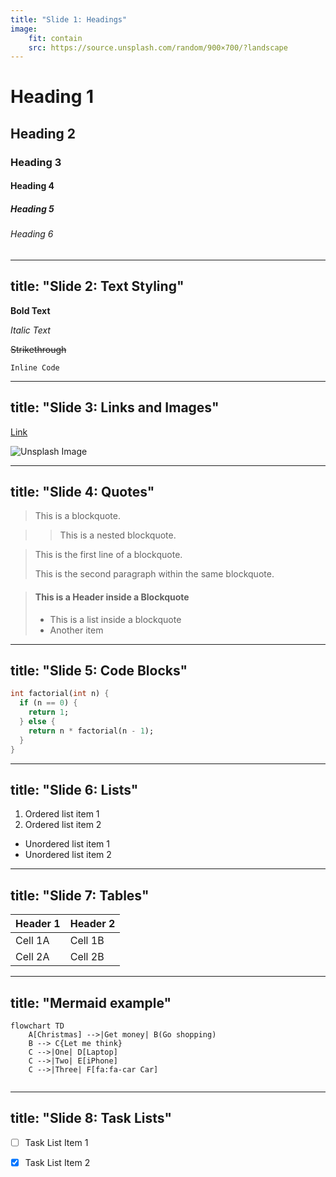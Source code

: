 ```yaml
---
title: "Slide 1: Headings"
image:
    fit: contain
    src: https://source.unsplash.com/random/900×700/?landscape
---
```


# Heading 1
## Heading 2
### Heading 3
#### Heading 4
##### Heading 5
###### Heading 6


---
title: "Slide 2: Text Styling"
---

**Bold Text**

*Italic Text*

~~Strikethrough~~

`Inline Code`


---
title: "Slide 3: Links and Images"
---

[Link](https://github.com)

![Unsplash Image](https://source.unsplash.com/random/900×700/?landscape)


---
title: "Slide 4: Quotes"
---

> This is a blockquote.

> > This is a nested blockquote.

> This is the first line of a blockquote.
>
> This is the second paragraph within the same blockquote.

> #### This is a Header inside a Blockquote
>
> - This is a list inside a blockquote
> - Another item




---
title: "Slide 5: Code Blocks"
---

```dart
int factorial(int n) {
  if (n == 0) {
    return 1;
  } else {
    return n * factorial(n - 1);
  }
}
```

---
title: "Slide 6: Lists"
---

1. Ordered list item 1
2. Ordered list item 2

- Unordered list item 1
- Unordered list item 2

---
title: "Slide 7: Tables"
---

| Header 1 | Header 2 |
|----------|----------|
| Cell 1A  | Cell 1B  |
| Cell 2A  | Cell 2B  |

---
title: "Mermaid example"
---

```mermaid
flowchart TD
    A[Christmas] -->|Get money| B(Go shopping)
    B --> C{Let me think}
    C -->|One| D[Laptop]
    C -->|Two| E[iPhone]
    C -->|Three| F[fa:fa-car Car]
  
```


---
title: "Slide 8: Task Lists"
---

- [ ] Task List Item 1
- [x] Task List Item 2

